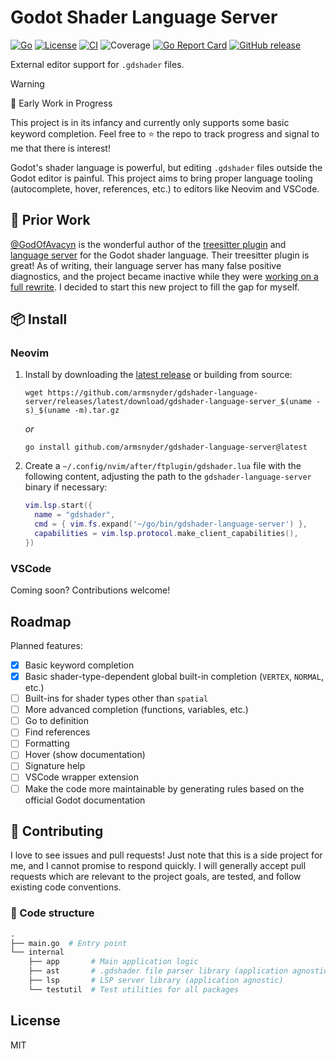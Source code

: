 # Godot Shader Language Server

[![Go](https://img.shields.io/badge/Made%20with-Go-00ADD8?logo=go&logoColor=white)](https://go.dev/)
[![License](https://img.shields.io/github/license/armsnyder/gdshader-language-server)](https://github.com/armsnyder/gdshader-language-server/blob/main/LICENSE)
[![CI](https://github.com/armsnyder/gdshader-language-server/actions/workflows/ci.yaml/badge.svg)](https://github.com/armsnyder/gdshader-language-server/actions/workflows/ci.yaml)
![Coverage](https://img.shields.io/endpoint?url=https://gist.githubusercontent.com/armsnyder/6858b1591174caeee65c12bec018bbad/raw/coverage.json)
[![Go Report Card](https://goreportcard.com/badge/github.com/armsnyder/gdshader-language-server)](https://goreportcard.com/report/github.com/armsnyder/gdshader-language-server)
[![GitHub release](https://img.shields.io/github/v/release/armsnyder/gdshader-language-server)](https://github.com/armsnyder/gdshader-language-server/releases/latest)

External editor support for `.gdshader` files.

> [!WARNING]
> 🚧 Early Work in Progress
>
> This project is in its infancy and currently only supports some basic keyword
> completion. Feel free to ⭐ the repo to track progress and signal to me that
> there is interest!

Godot's shader language is powerful, but editing `.gdshader` files outside the
Godot editor is painful. This project aims to bring proper language tooling
(autocomplete, hover, references, etc.) to editors like Neovim and VSCode.

## 🌱 Prior Work

[@GodOfAvacyn](https://github.com/GodOfAvacyn) is the wonderful author of the
[treesitter plugin](https://github.com/GodOfAvacyn/tree-sitter-gdshader) and
[language server](https://github.com/GodOfAvacyn/gdshader-lsp) for the Godot
shader language. Their treesitter plugin is great! As of writing, their
language server has many false positive diagnostics, and the project became
inactive while they were
[working on a full rewrite](https://github.com/GodOfAvacyn/gdshader-lsp/issues/3#issuecomment-2176364609).
I decided to start this new project to fill the gap for myself.

## 📦 Install

### Neovim

1. Install by downloading the
   [latest release](https://github.com/armsnyder/gdshader-language-server/releases/latest)
   or building from source:

   ```shell
   wget https://github.com/armsnyder/gdshader-language-server/releases/latest/download/gdshader-language-server_$(uname -s)_$(uname -m).tar.gz
   ```

   _or_

   ```shell
   go install github.com/armsnyder/gdshader-language-server@latest
   ```

1. Create a `~/.config/nvim/after/ftplugin/gdshader.lua` file with the following
   content, adjusting the path to the `gdshader-language-server` binary if
   necessary:

   ```lua
   vim.lsp.start({
     name = "gdshader",
     cmd = { vim.fs.expand('~/go/bin/gdshader-language-server') },
     capabilities = vim.lsp.protocol.make_client_capabilities(),
   })
   ```

### VSCode

Coming soon? Contributions welcome!

## Roadmap

Planned features:

- [x] Basic keyword completion
- [x] Basic shader-type-dependent global built-in completion
      (`VERTEX`, `NORMAL`, etc.)
- [ ] Built-ins for shader types other than `spatial`
- [ ] More advanced completion (functions, variables, etc.)
- [ ] Go to definition
- [ ] Find references
- [ ] Formatting
- [ ] Hover (show documentation)
- [ ] Signature help
- [ ] VSCode wrapper extension
- [ ] Make the code more maintainable by generating rules based on the official
      Godot documentation

## 🤝 Contributing

I love to see issues and pull requests! Just note that this is a side project
for me, and I cannot promise to respond quickly. I will generally accept pull
requests which are relevant to the project goals, are tested, and follow
existing code conventions.

### 📁 Code structure

```graphql
.
├── main.go  # Entry point
└── internal
    ├── app       # Main application logic
    ├── ast       # .gdshader file parser library (application agnostic)
    ├── lsp       # LSP server library (application agnostic)
    └── testutil  # Test utilities for all packages
```

## License

MIT
